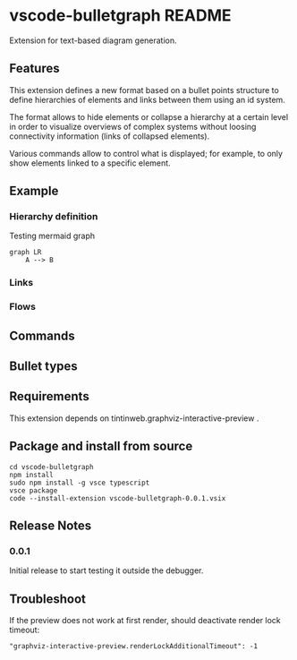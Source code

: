 # vscode-bulletgraph README

Extension for text-based diagram generation.

## Features

This extension defines a new format based on a bullet points structure to define hierarchies of elements and links between them using an id system.

The format allows to hide elements or collapse a hierarchy at a certain level in order to visualize overviews of complex systems without loosing connectivity information (links of collapsed elements).

Various commands allow to control what is displayed; for example, to only show elements linked to a specific element.

## Example

### Hierarchy definition

Testing mermaid graph

```mermaid
graph LR
    A --> B
```

### Links

### Flows

## Commands

## Bullet types

## Requirements

This extension depends on tintinweb.graphviz-interactive-preview .

## Package and install from source

```
cd vscode-bulletgraph
npm install
sudo npm install -g vsce typescript
vsce package
code --install-extension vscode-bulletgraph-0.0.1.vsix
```

## Release Notes

### 0.0.1

Initial release to start testing it outside the debugger.

## Troubleshoot

If the preview does not work at first render, should deactivate render lock timeout:

    "graphviz-interactive-preview.renderLockAdditionalTimeout": -1
